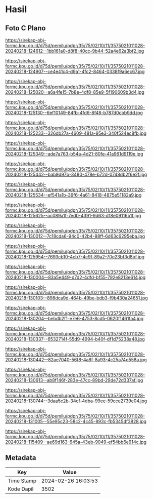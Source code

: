 # Hasil

## Foto C Plano

https://sirekap-obj-formc.kpu.go.id/d75d/pemilu/pdpr/35/75/02/10/11/3575021011028-20240218-124612--1bb161a0-d8f8-40cc-9b44-52a4e62a3bf2.jpg

https://sirekap-obj-formc.kpu.go.id/d75d/pemilu/pdpr/35/75/02/10/11/3575021011028-20240218-124907--ce4e41c4-d9a1-4fc2-8464-0338f9a6ec67.jpg

https://sirekap-obj-formc.kpu.go.id/d75d/pemilu/pdpr/35/75/02/10/11/3575021011028-20240218-125020--a6a4fe15-7b8e-4df8-85e9-5f190609b3d4.jpg

https://sirekap-obj-formc.kpu.go.id/d75d/pemilu/pdpr/35/75/02/10/11/3575021011028-20240218-125130--6ef10149-84fb-4fd6-8f48-b787d0cbb9dd.jpg

https://sirekap-obj-formc.kpu.go.id/d75d/pemilu/pdpr/35/75/02/10/11/3575021011028-20240218-125233--326db27a-4609-481a-95e3-340f524ec8fb.jpg

https://sirekap-obj-formc.kpu.go.id/d75d/pemilu/pdpr/35/75/02/10/11/3575021011028-20240218-125349--ade7a763-b54a-4d21-80fe-41a961d9119e.jpg

https://sirekap-obj-formc.kpu.go.id/d75d/pemilu/pdpr/35/75/02/10/11/3575021011028-20240218-125442--bab9d97b-3480-478e-b72d-0748db2f6e2f.jpg

https://sirekap-obj-formc.kpu.go.id/d75d/pemilu/pdpr/35/75/02/10/11/3575021011028-20240218-125534--ef541a1b-39f6-4a61-8418-4875e51182a9.jpg

https://sirekap-obj-formc.kpu.go.id/d75d/pemilu/pdpr/35/75/02/10/11/3575021011028-20240218-125625--ac089a1f-7ed0-4391-9d63-d18e09116b1f.jpg

https://sirekap-obj-formc.kpu.go.id/d75d/pemilu/pdpr/35/75/02/10/11/3575021011028-20240218-130012--7c18cda6-94c0-42b4-88ff-6d63c6295eba.jpg

https://sirekap-obj-formc.kpu.go.id/d75d/pemilu/pdpr/35/75/02/10/11/3575021011028-20240218-125954--7693cb10-4cb7-4c9f-89a2-70e23bf3d8bf.jpg

https://sirekap-obj-formc.kpu.go.id/d75d/pemilu/pdpr/35/75/02/10/11/3575021011028-20240218-130004--83a5e449-d7d2-4dfd-bf55-792e8213e614.jpg

https://sirekap-obj-formc.kpu.go.id/d75d/pemilu/pdpr/35/75/02/10/11/3575021011028-20240218-130103--898dca9d-464b-49be-bdb3-f9b430a24651.jpg

https://sirekap-obj-formc.kpu.go.id/d75d/pemilu/pdpr/35/75/02/10/11/3575021011028-20240218-130204--bebdb2f1-e7e6-4753-8cd5-0620f1461fa4.jpg

https://sirekap-obj-formc.kpu.go.id/d75d/pemilu/pdpr/35/75/02/10/11/3575021011028-20240218-130337--6532714f-55d9-4994-b40f-df1d75238a48.jpg

https://sirekap-obj-formc.kpu.go.id/d75d/pemilu/pdpr/35/75/02/10/11/3575021011028-20240218-130442--82ae7040-56f8-4a8f-8a93-4c25a74d558a.jpg

https://sirekap-obj-formc.kpu.go.id/d75d/pemilu/pdpr/35/75/02/10/11/3575021011028-20240218-130613--ab8f146f-283e-47cc-89bd-29de72d337af.jpg

https://sirekap-obj-formc.kpu.go.id/d75d/pemilu/pdpr/35/75/02/10/11/3575021011028-20240218-130744--3daa5c2b-34cf-4dba-99ee-59cce2739e04.jpg

https://sirekap-obj-formc.kpu.go.id/d75d/pemilu/pdpr/35/75/02/10/11/3575021011028-20240218-131005--55e95c23-58c2-4c45-893c-fb5345df3828.jpg

https://sirekap-obj-formc.kpu.go.id/d75d/pemilu/pdpr/35/75/02/10/11/3575021011028-20240218-115409--ae69d163-645a-43eb-9049-ef54bb6e914c.jpg


## Metadata

| Key        | Value               |
| ---------- | ------------------- |
| Time Stamp | 2024-02-26 16:03:53 |
| Kode Dapil | 3502                |



